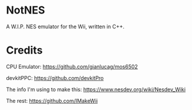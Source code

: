 # NotNES
A W.I.P. NES emulator for the Wii, written in C++.

# Credits
CPU Emulator: https://github.com/gianlucag/mos6502

devkitPPC: https://github.com/devkitPro

The info I'm using to make this: https://www.nesdev.org/wiki/Nesdev_Wiki

The rest: https://github.com/IMakeWii
